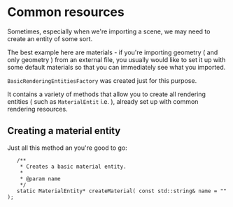 # Common resources #

Sometimes, especially when we're importing a scene, we may need to create an entity of some sort.

The best example here are materials - if you're importing geometry ( and only geometry ) from an external file, you usually would like to set it up with some default materials so that you can immediately see what you imported.

`BasicRenderingEntitiesFactory` was created just for this purpose.

It contains a variety of methods that allow you to create all rendering entities ( such as `MaterialEntit` i.e. ), already set up with common rendering resources.

## Creating a material entity ##
Just all this method an you're good to go:

```
   /**
    * Creates a basic material entity.
    *
    * @param name
    */
   static MaterialEntity* createMaterial( const std::string& name = "" );
```